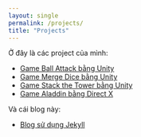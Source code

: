 ```yaml
---
layout: single
permalink: /projects/
title: "Projects"
---
```


Ở đây là các project của mình:

- [Game Ball Attack bằng Unity](https://itunes.apple.com/us/app/ball-attack-hexa-block/id1262755800?mt=8)
- [Game Merge Dice bằng Unity](https://itunes.apple.com/us/app/merge-dice-rolling-blocker/id1312256838?mt=8)
- [Game Stack the Tower bằng Unity](https://itunes.apple.com/us/app/tower-stack-color-block/id1352682097?mt=8)
- [Game Aladdin bằng Direct X](https://github.com/phuctm97/aladdin)

Và cái blog này:

- [Blog sử dụng Jekyll](https://github.com/khanhlp315/khanhlp315.github.io)